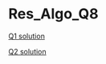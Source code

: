 # Res_Algo_Q8


[Q1 solution](https://github.com/almogre02/Res_Algo_Q8/tree/main/Q1)

[Q2 solution](https://github.com/almogre02/Res_Algo_Q8/tree/main/Q2)
